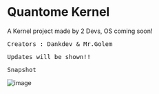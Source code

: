 # Quantome Kernel 
A Kernel project made by 2 Devs, OS coming soon! 
<pre>
Creators : Dankdev & Mr.Golem
</pre>
<pre>
Updates will be shown!!
</pre>

<pre>
Snapshot
</pre>

![image](https://user-images.githubusercontent.com/98686183/189289762-94bf44a6-d66d-4db3-8f5e-db322fea9cf6.png)
